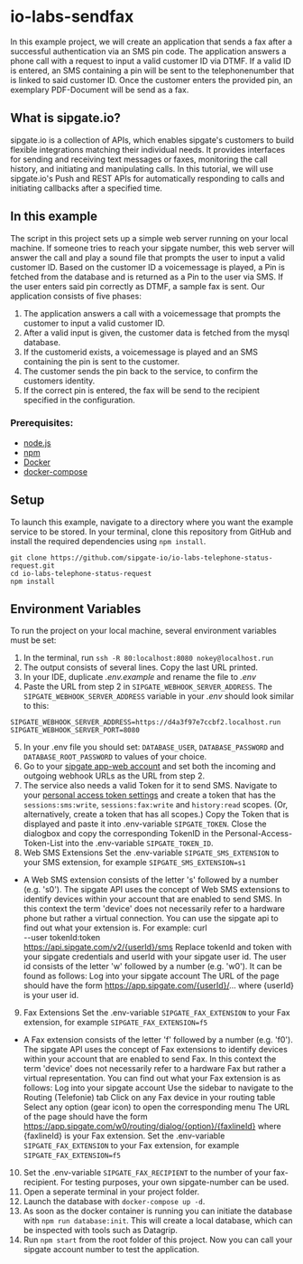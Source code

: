 # io-labs-sendfax

In this example project, we will create an application that sends a fax after a successful authentication via an SMS pin code.
The application answers a phone call with a request to input a valid customer ID via DTMF.
If a valid ID is entered, an SMS containing a pin will be sent to the telephonenumber that is linked to said customer ID. Once the customer enters the provided pin, an exemplary PDF-Document will be send as a fax.

## What is sipgate.io?

sipgate.io is a collection of APIs, which enables sipgate's customers to build flexible integrations matching their individual needs. It provides interfaces for sending and receiving text messages or faxes, monitoring the call history, and initiating and manipulating calls. In this tutorial, we will use sipgate.io's Push and REST APIs for automatically responding to calls and initiating callbacks after a specified time.

## In this example

The script in this project sets up a simple web server running on your local machine. If someone tries to reach your sipgate number, this web server will answer the call and play a sound file that prompts the user to input a valid customer ID. Based on the customer ID a voicemessage is played, a Pin is fetched from the database and is returned as a Pin to the user via SMS. If the user enters said pin correctly as DTMF, a sample fax is sent.
Our application consists of five phases:

1. The application answers a call with a voicemessage that prompts the customer to input a valid customer ID.
2. After a valid input is given, the customer data is fetched from the mysql database.
3. If the customerid exists, a voicemessage is played and an SMS containing the pin is sent to the customer.
4. The customer sends the pin back to the service, to confirm the customers identity.
5. If the correct pin is entered, the fax will be send to the recipient specified in the configuration.

### Prerequisites:

- [node.js](https://nodejs.org/en/)
- [npm](https://www.npmjs.com/)
- [Docker](https://docs.docker.com/get-docker/)
- [docker-compose](https://docs.docker.com/compose/install/)

## Setup

To launch this example, navigate to a directory where you want the example service to be stored. In your terminal, clone this repository from GitHub and install the required dependencies using `npm install`.

```
git clone https://github.com/sipgate-io/io-labs-telephone-status-request.git
cd io-labs-telephone-status-request
npm install
```

## Environment Variables

To run the project on your local machine, several environment variables must be set:

1. In the terminal, run `ssh -R 80:localhost:8080 nokey@localhost.run`
2. The output consists of several lines. Copy the last URL printed.
3. In your IDE, duplicate _.env.example_ and rename the file to _.env_
4. Paste the URL from step 2 in `SIPGATE_WEBHOOK_SERVER_ADDRESS`. The `SIPGATE_WEBHOOK_SERVER_ADDRESS` variable in your _.env_ should look similar to this:

```
SIPGATE_WEBHOOK_SERVER_ADDRESS=https://d4a3f97e7ccbf2.localhost.run
SIPGATE_WEBHOOK_SERVER_PORT=8080
```

5. In your .env file you should set: `DATABASE_USER`, `DATABASE_PASSWORD` and `DATABASE_ROOT_PASSWORD` to values of your choice.
6. Go to your [sipgate app-web account](https://console.sipgate.com/webhooks/urls) and set both the incoming and outgoing webhook URLs as the URL from step 2.
7. The service also needs a valid Token for it to send SMS.
   Navigate to your [personal access token settings](https://app.sipgate.com/w0/personal-access-token) and create a token that has the `sessions:sms:write`, `sessions:fax:write` and `history:read` scopes. (Or, alternatively, create a token that has all scopes.)
   Copy the Token that is displayed and paste it into .env-variable `SIPGATE_TOKEN`.
   Close the dialogbox and copy the corresponding TokenID in the Personal-Access-Token-List into the .env-variable `SIPGATE_TOKEN_ID`.
8. Web SMS Extensions
   Set the .env-variable `SIPGATE_SMS_EXTENSION` to your SMS extension, for example `SIPGATE_SMS_EXTENSION=s1`

- A Web SMS extension consists of the letter 's' followed by a number (e.g. 's0'). The sipgate API uses the concept of Web SMS extensions to identify devices within your account that are enabled to send SMS. In this context the term 'device' does not necessarily refer to a hardware phone but rather a virtual connection.
  You can use the sipgate api to find out what your extension is. For example:
  curl \
  --user tokenId:token \
  https://api.sipgate.com/v2/{userId}/sms
  Replace tokenId and token with your sipgate credentials and userId with your sipgate user id.
  The user id consists of the letter 'w' followed by a number (e.g. 'w0'). It can be found as follows:
  Log into your sipgate account
  The URL of the page should have the form https://app.sipgate.com/{userId}/... where {userId} is your user id.

9. Fax Extensions
   Set the .env-variable `SIPGATE_FAX_EXTENSION` to your Fax extension, for example `SIPGATE_FAX_EXTENSION=f5`

- A Fax extension consists of the letter 'f' followed by a number (e.g. 'f0'). The sipgate API uses the concept of Fax extensions to identify devices within your account that are enabled to send Fax. In this context the term 'device' does not necessarily refer to a hardware Fax but rather a virtual representation.
  You can find out what your Fax extension is as follows:
  Log into your sipgate account
  Use the sidebar to navigate to the Routing (Telefonie) tab
  Click on any Fax device in your routing table
  Select any option (gear icon) to open the corresponding menu
  The URL of the page should have the form https://app.sipgate.com/w0/routing/dialog/{option}/{faxlineId} where {faxlineId} is your Fax extension.
  Set the .env-variable `SIPGATE_FAX_EXTENSION` to your Fax extension, for example `SIPGATE_FAX_EXTENSION=f5`

10. Set the .env-variable `SIPGATE_FAX_RECIPIENT` to the number of your fax-recipient. For testing purposes, your own sipgate-number can be used.
11. Open a seperate terminal in your project folder.
12. Launch the database with `docker-compose up -d`.
13. As soon as the docker container is running you can initiate the database with `npm run database:init`. This will create a local database, which can be inspected with tools such as Datagrip.
14. Run `npm start` from the root folder of this project.
    Now you can call your sipgate account number to test the application.
